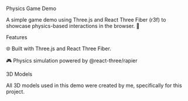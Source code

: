 Physics Game Demo

A simple game demo using Three.js and React Three Fiber (r3f) to showcase physics-based interactions in the browser. 🚀

Features

🌐 Built with Three.js and React Three Fiber.

🎮 Physics simulation powered by @react-three/rapier


3D Models

All 3D models used in this demo were created by me, specifically for this project.
